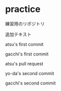 # practice
練習用のリポジトリ

追加テキスト

atsu's first commit

gacchi's first commit

atsu's pull request

yo-da's second commit

gacchi's second commit


